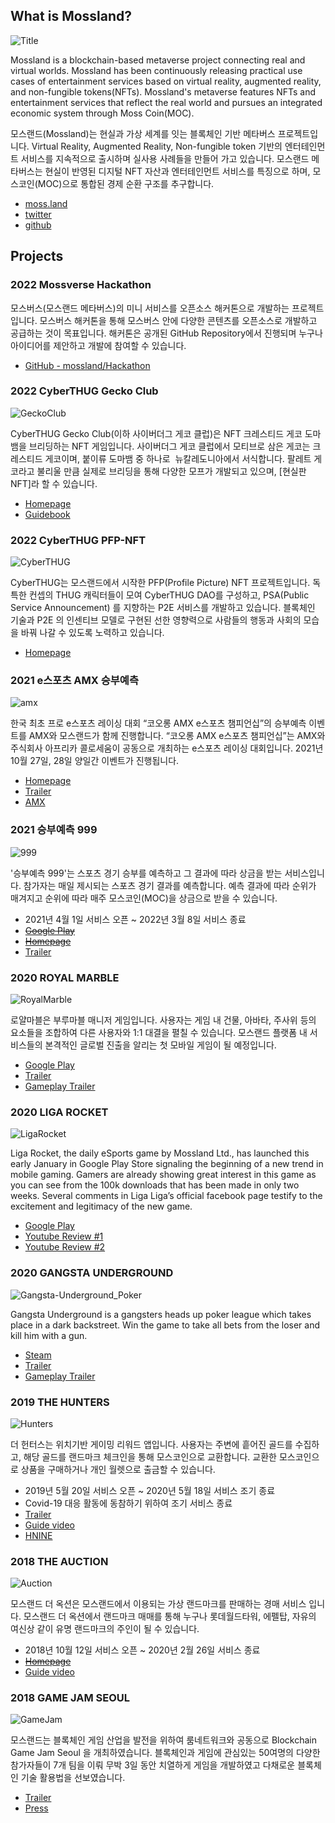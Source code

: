 ## What is Mossland?
![Title](https://user-images.githubusercontent.com/109493423/196594604-a77066c1-1478-4726-85db-52e0963f9724.png)

Mossland is a blockchain-based metaverse project connecting real and virtual worlds. Mossland has been continuously releasing practical use cases of entertainment services based on virtual reality, augmented reality, and non-fungible tokens(NFTs). Mossland's metaverse features NFTs and entertainment services that reflect the real world and pursues an integrated economic system through Moss Coin(MOC).

모스랜드(Mossland)는 현실과 가상 세계를 잇는 블록체인 기반 메타버스 프로젝트입니다.
Virtual Reality, Augmented Reality, Non-fungible token 기반의 엔터테인먼트 서비스를 지속적으로 출시하며 실사용 사례들을 만들어 가고 있습니다. 모스랜드 메타버스는 현실이 반영된 디지털 NFT 자산과 엔터테인먼트 서비스를 특징으로 하며, 모스코인(MOC)으로 통합된 경제 순환 구조를 추구합니다. 

- [moss.land](https://www.moss.land/)
- [twitter](https://twitter.com/theMossland)
- [github](https://github.com/mossland)

## Projects

### 2022 Mossverse Hackathon

모스버스(모스랜드 메타버스)의 미니 서비스를 오픈소스 해커톤으로 개발하는 프로젝트 입니다. 모스버스 해커톤을 통해 모스버스 안에 다양한 콘텐츠를 오픈소스로 개발하고 공급하는 것이 목표입니다. 해커톤은 공개된 GitHub Repository에서 진행되며 누구나 아이디어를 제안하고 개발에 참여할 수 있습니다.

- [GitHub - mossland/Hackathon](https://github.com/mossland/Hackathon)

### 2022 CyberTHUG Gecko Club
![GeckoClub](https://user-images.githubusercontent.com/109493423/196594010-4834b9ed-0d75-45d4-9ce3-dd1c45e728d4.png)

CyberTHUG Gecko Club(이하 사이버더그 게코 클럽)은 NFT 크레스티드 게코 도마뱀을 브리딩하는 NFT 게임입니다. 사이버더그 게코 클럽에서 모티브로 삼은 게코는 크레스티드 게코이며, 붙이류 도마뱀 중 하나로  뉴칼레도니아에서 서식합니다. 팔레트 게코라고 불리울 만큼 실제로 브리딩을 통해 다양한 모프가 개발되고 있으며, [현실판 NFT]라 할 수 있습니다.

- [Homepage](https://gecko.thecyberthug.com/)
- [Guidebook](https://cyberthuggeckoclub.notion.site/CyberTHUG-Gecko-Club-Guidebook-2f5cb5a1b23d4257b75552d3190fdf76)

### 2022 CyberTHUG PFP-NFT
![CyberTHUG](https://user-images.githubusercontent.com/109493423/196594110-e00cd0a4-d79b-44df-8d8b-e792da03fd96.png)

CyberTHUG는 모스랜드에서 시작한 PFP(Profile Picture) NFT 프로젝트입니다. 독특한 컨셉의 THUG 캐릭터들이 모여 CyberTHUG DAO를 구성하고, PSA(Public Service Announcement) 를 지향하는 P2E 서비스를 개발하고 있습니다. 블록체인 기술과 P2E 의 인센티브 모델로 구현된 선한 영향력으로 사람들의 행동과 사회의 모습을 바꿔 나갈 수 있도록 노력하고 있습니다.

- [Homepage](https://www.thecyberthug.com/)

### 2021 e스포츠 AMX 승부예측
![amx](https://user-images.githubusercontent.com/109493423/196594157-dbd76165-2e88-499a-a5d6-78997de0153e.png)

한국 최초 프로 e스포츠 레이싱 대회 “코오롱 AMX e스포츠 챔피언십”의 승부예측 이벤트를 AMX와 모스랜드가 함께 진행합니다. “코오롱 AMX e스포츠 챔피언십”는 AMX와 주식회사 아프리카 콜로세움이 공동으로 개최하는 e스포츠 레이싱 대회입니다. 2021년 10월 27일, 28일 양일간 이벤트가 진행됩니다.

- [Homepage](https://amx.s999.kr/)
- [Trailer](https://www.youtube.com/watch?v=GvLMefVyoag)
- [AMX](http://amxesports.com/)

### 2021 승부예측 999
![999](https://user-images.githubusercontent.com/109493423/196594145-355d2cf5-5c4e-40a3-9789-61c06acba981.png)

'승부예측 999'는 스포츠 경기 승부를 예측하고 그 결과에 따라 상금을 받는 서비스입니다. 참가자는 매일 제시되는 스포츠 경기 결과를 예측합니다. 예측 결과에 따라 순위가 매겨지고 순위에 따라 매주 모스코인(MOC)을 상금으로 받을 수 있습니다.

- 2021년 4월 1일 서비스 오픈 ~ 2022년 3월 8일 서비스 종료
- <del>[Google Play](https://play.google.com/store/apps/details?id=com.mossland.s999)</del>
- <del>[Homepage](https://s999.kr/)</del>
- [Trailer](https://www.youtube.com/watch?v=H1-C9yFOY1c)

### 2020 ROYAL MARBLE
![RoyalMarble](https://user-images.githubusercontent.com/109493423/196594250-c1e2a7c7-bd07-4fba-9077-b8ea42d4ba80.png)

로얄마블은 부루마블 매니저 게임입니다. 사용자는 게임 내 건물, 아바타, 주사위 등의 요소들을 조합하여 다른 사용자와 1:1 대결을 펼칠 수 있습니다. 모스랜드 플랫폼 내 서비스들의 본격적인 글로벌 진출을 알리는 첫 모바일 게임이 될 예정입니다.

- [Google Play](https://play.google.com/store/apps/details?id=com.realityreflection.mossmarblemanager)
- [Trailer](https://www.youtube.com/watch?v=D0z5kfR-bz0)
- [Gameplay Trailer](https://www.youtube.com/watch?v=FDB3ZWa-_aY)

### 2020 LIGA ROCKET
![LigaRocket](https://user-images.githubusercontent.com/109493423/196594289-ebf55f71-288d-4839-b07f-0c140be83293.png)

Liga Rocket, the daily eSports game by Mossland Ltd., has launched this early January in Google Play Store signaling the beginning of a new trend in mobile gaming. Gamers are already showing great interest in this game as you can see from the 100k downloads that has been made in only two weeks. Several comments in Liga Liga’s official facebook page testify to the excitement and legitimacy of the new game. 

- [Google Play](https://play.google.com/store/apps/details?id=com.rr.luckyrocket)
- [Youtube Review #1](https://www.youtube.com/watch?v=_YbXRTrhoyU)
- [Youtube Review #2](https://www.youtube.com/watch?v=0garrEIsapw)

### 2020 GANGSTA UNDERGROUND
![Gangsta-Underground_Poker](https://user-images.githubusercontent.com/109493423/196594298-06275156-16e0-47d7-ab36-b8bca78ba7a9.png)

Gangsta Underground is a gangsters heads up poker league which takes place in a dark backstreet. Win the game to take all bets from the loser and kill him with a gun.

- [Steam](https://store.steampowered.com/app/689720/Gangsta_Underground__The_Poker/)
- [Trailer](https://www.youtube.com/watch?v=Byga2vszaYo)
- [Gameplay Trailer](https://www.youtube.com/watch?v=SwDmQECNGTc)

### 2019 THE HUNTERS
![Hunters](https://user-images.githubusercontent.com/109493423/196594309-1af99661-9461-4484-91ca-af0def4a1ac0.png)

더 헌터스는 위치기반 게이밍 리워드 앱입니다. 사용자는 주변에 흩어진 골드를 수집하고, 해당 골드를 랜드마크 체크인을 통해 모스코인으로 교환합니다. 교환한 모스코인으로 상품을 구매하거나 개인 월렛으로 출금할 수 있습니다.
- 2019년 5월 20일 서비스 오픈 ~ 2020년 5월 18일 서비스 조기 종료
- Covid-19 대응 활동에 동참하기 위하여 조기 서비스 종료
- [Trailer](https://www.youtube.com/watch?v=wkkjPZlsCL8)
- [Guide video](https://www.youtube.com/watch?v=3vv0suiKr4Q)
- [HNINE](https://www.hnine.com/project/the-hunters-app.html)

### 2018 THE AUCTION
![Auction](https://user-images.githubusercontent.com/109493423/196594319-2373e584-35be-4210-8313-85264949e350.png)

모스랜드 더 옥션은 모스랜드에서 이용되는 가상 랜드마크를 판매하는 경매 서비스 입니다. 모스랜드 더 옥션에서 랜드마크 매매를 통해 누구나 롯데월드타워, 에펠탑, 자유의 여신상 같이 유명 랜드마크의 주인이 될 수 있습니다.
- 2018년 10월 12일 서비스 오픈 ~ 2020년 2월 26일 서비스 종료
- <del>[Homepage](https://auction.moss.land)</del>
- [Guide video](https://www.youtube.com/watch?v=wySgBhPkfi8)

### 2018 GAME JAM SEOUL
![GameJam](https://user-images.githubusercontent.com/109493423/196594326-3c2c46b9-7667-4120-94ae-26cda8e0104a.png)

모스랜드는 블록체인 게임 산업을 발전을 위하여 룸네트워크와 공동으로 Blockchain Game Jam Seoul 을 개최하였습니다. 블록체인과 게임에 관심있는 50여명의 다양한 참가자들이 7개 팀을 이뤄 무박 3일 동안 치열하게 게임을 개발하였고 다채로운 블록체인 기술 활용법을 선보였습니다.

- [Trailer](https://www.youtube.com/watch?v=dXG6vp8MtTU)
- [Press](https://decenter.kr/NewsView/1S3E9SRMYB/GZ03)
